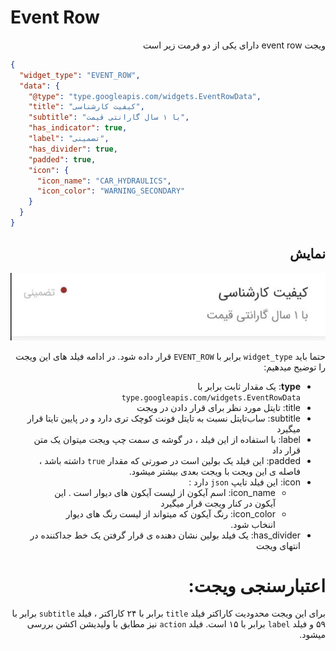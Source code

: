 # Event Row

<div dir="rtl"> 
ویجت event row دارای یکی از دو فرمت زیر است
</div>

```json
{
  "widget_type": "EVENT_ROW",
  "data": {
    "@type": "type.googleapis.com/widgets.EventRowData",
    "title": "کیفیت کارشناسی",
    "subtitle": "با ۱ سال گارانتی قیمت",
    "has_indicator": true,
    "label": "تضمینی",
    "has_divider": true,
    "padded": true,
    "icon": {
      "icon_name": "CAR_HYDRAULICS",
      "icon_color": "WARNING_SECONDARY"
    }
  }
}

```
<div dir="rtl">

##  نمایش
![ScreenShot](doc-images/event_row.png)

حتما باید `widget_type` برابر با `EVENT_ROW` قرار داده شود.
در ادامه فیلد های این ویجت را توضیح میدهیم:
- **type**: یک مقدار ثابت برابر با `type.googleapis.com/widgets.EventRowData`
- title: تایتل مورد نظر برای قرار دادن در ویجت
- subtitle: ساب‌تایتل نسبت به تایتل فونت کوچک تری دارد و در پایین تایتا قرار میگیرد
- label: با استفاده از این فیلد ، در گوشه ی سمت چپ ویجت میتوان یک متن قرار داد
- padded: این فیلد یک بولین است در صورتی که مقدار `true` داشته باشد ، فاصله ی این ویجت با ویجت بعدی بیشتر میشود.
- icon: این فیلد تایپ `json` دارد : 
  - icon_name: اسم آیکون از لیست آیکون های دیوار است . این آیکون در کنار ویجت قرار میگیرد
  - icon_color: رنگ آیکون که میتواند از لیست رنگ های دیوار اننخاب شود.
- has_divider: یک فیلد بولین نشان دهنده ی قرار گرفتن یک خط جداکننده در انتهای ویجت

# اعتبارسنجی ویجت:
برای این ویجت محدودیت کاراکتر فیلد `title` برابر با ۲۴ کاراکتر ، فیلد `subtitle` برابر با ۵۹ و فیلد `label` برابر با ۱۵ است.
فیلد `action` نیز مطابق با ولیدیشن اکشن بررسی میشود.

</div>